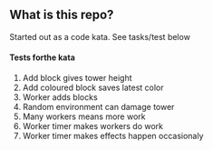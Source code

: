 ## What is this repo?
Started out as a code kata. See tasks/test below


#### Tests forthe kata
1. Add block gives tower height
2. Add coloured block saves latest color
3. Worker adds blocks
4. Random environment can damage tower
5. Many workers means more work
6. Worker timer makes workers do work
7. Worker timer makes effects happen occasionaly